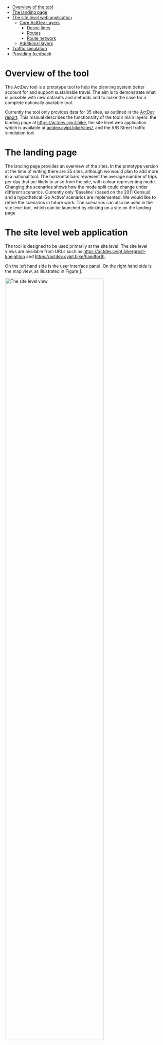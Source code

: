 -   [Overview of the tool](#overview-of-the-tool)
-   [The landing page](#the-landing-page)
-   [The site level web application](#the-site-level-web-application)
    -   [Core ActDev Layers](#core-actdev-layers)
        -   [Desire lines](#desire-lines)
        -   [Routes](#routes)
        -   [Route network](#route-network)
    -   [Additional layers](#additional-layers)
-   [Traffic simulation](#traffic-simulation)
-   [Providing feedback](#providing-feedback)

# Overview of the tool

The ActDev tool is a prototype tool to help the planning system better
account for and support sustainable travel. The aim is to demonstrate
what is possible with new datasets and methods and to make the case for
a complete nationally available tool.

Currently the tool only provides data for 35 sites, as outlined in the
[ActDev report](https://actdev.cyipt.bike/report/). This manual
describes the functionality of the tool’s main layers: the landing page
at <https://actdev.cyipt.bike>, the site level web application which is
available at
[actdev.cyipt.bike/sites/](https://actdev.cyipt.bike/sites/),
and the A/B Street traffic simulation tool.

# The landing page

The landing page provides an overview of the sites. In the prototype
version at the time of writing there are 35 sites, although we would
plan to add more in a national tool. The horizontal bars represent the
average number of trips per day that are likely to arise from the site,
with colour representing mode. Changing the scenarios shows how the mode
split could change under different scenarios. Currently only ‘Baseline’
(based on the 2011 Census) and a hypothetical ‘Go Active’ scenarios are
implemented. We would like to refine the scenarios in future work. The
scenarios can also be used in the site level tool, which can be launched
by clicking on a site on the landing page.

# The site level web application

The tool is designed to be used primarily at the site level. The site
level views are available from URLs such as
<https://actdev.cyipt.bike/great-kneighton> and
<https://actdev.cyipt.bike/handforth>.

On the left hand side is the user interface panel. On the right hand
side is the map view, as illustrated in Figure
<a href="#fig:panels">1</a>.

<img src="https://user-images.githubusercontent.com/1825120/110693965-f4390600-81df-11eb-8d7a-c37ea0e23f1f.png" alt="The site level view." width="80%" />
<p class="caption">
Figure 1: The site level view.
</p>

Key elements in the user interface panel are:

-   The **site name and description** text in the top left provides
    information on number of dwellings from planning application data
    and the average (median) commute distance for people in the
    surrounding area based on the 2011 Census, a reasonable proxy for
    likely commute distances for future residents unless the site comes
    with substantial on-site employment opportunities.
-   The **scenario button** is used to show how travel patterns could
    change. Clicking the toggle changes the travel behaviour graph to
    show how walking and cycling could grow under a scenario of high
    active travel (see report for details).
-   

## Core ActDev Layers

### Desire lines

![](https://user-images.githubusercontent.com/1825120/110680868-0d868600-81d1-11eb-9342-62461b222b60.png)
The desire lines layer shows the shortest path between origins on the
site and destinations. The layer can be selected by clicking on the
‘Desire lines’ toggle in the left panel.

The purpose of the layer is to highlight the kind of trips people who
live on the site may want to make. Currently the desire lines only
include 2 types of trip:

-   Commuting trips from the 2011 Census
-   Trips to the nearest town

In future work we plan to increase the number of trip types represented
in the desire line and other travel layers. The other travel layers,
which are based on the desire lines, are the Routes and Route network
layers.

### Routes

The Routes layer shows routes to destinations represented in the desire
lines layer. There are a number of route options shown in the Routes
drop-down menu:

![](https://user-images.githubusercontent.com/1825120/110682147-876b3f00-81d2-11eb-96e9-b86203ec250e.png)
- Walking routes, showing likely walking routes according an online
routing service - Cycling - quiet, showing routes that take off road
paths and avoid busy roads wherever possible - Cycling - balanced,
showing cycling routes from CycleStreets which aim to find a balance
between speed and quietness - Cycling - fast, direct routes from
CycleStreets

### Route network

The route network shows the same data as the route information but at
the level of individual segments which are typically only a dozen or so
meters in length. The purpose of this layer is to highlight areas on the
network that may have high active travel volumes and places where
interventions may be needed to enable walking and cycling away from busy
roads. This use is well illustrated by comparing the route networks for
Great Kneighton, which has good walking and cycling infrastructure going
to the nearest town vs Handforth, which is surrounded by busy roads, as
illustrated in Figure <a href="#fig:rnet">2</a> below.

<img src="https://user-images.githubusercontent.com/1825120/110683382-d9f92b00-81d3-11eb-9ec4-8ac745637762.png" alt="Route network layer for sites Great Kneighton (left) and Handforth (right). Note the predominance of relatively quiet and therefore more cyclable routes in Great Kneighton in blue vs the busy routes that may deter people from walking and particularly cycling on key parts of the route network leading to key destinations in Handforth." width="45%" /><img src="https://user-images.githubusercontent.com/1825120/110683635-27759800-81d4-11eb-83c3-6e5b4ddf224d.png" alt="Route network layer for sites Great Kneighton (left) and Handforth (right). Note the predominance of relatively quiet and therefore more cyclable routes in Great Kneighton in blue vs the busy routes that may deter people from walking and particularly cycling on key parts of the route network leading to key destinations in Handforth." width="45%" />
<p class="caption">
Figure 2: Route network layer for sites Great Kneighton (left) and
Handforth (right). Note the predominance of relatively quiet and
therefore more cyclable routes in Great Kneighton in blue vs the busy
routes that may deter people from walking and particularly cycling on
key parts of the route network leading to key destinations in Handforth.
</p>

## Additional layers

# Traffic simulation

Moving around the map in A/B Street works the same as other typical web
maps: click and drag to pan, and zoom with your mouse’s scroll wheel or
touchpad. The view becomes more detailed when you zoom in, showing
individual lanes, intersections, and agents. You can click on these
object to get more information and interact with them.

The simulation starts at 8am, running at 30x real-time speed. The
top-left panel lets you pause, change simulation speed, jump to a
particular time, or rewind to midnight. When you hover over any button,
keyboard shortcuts are shown. Pausing/resuming using the spacebar key is
particularly useful. The color scheme switches automatically at 6am and
6pm to reflect day and night.

The top-right panel lets you switch between the Baseline and Go Active
scenarios. These control the mode split of the people living in the
site. By default, only site residents are simulated, but you can enable
background traffic to simulate people living in the rest of the map and
just outside the map boundaries. This background traffic is synthesized
from 2011 census data.

The top-right panel also has shortcuts for some of the most interesting
tools. You can follow an individual person, which you can also manage by
zooming in and clicking on anybody. You can also open a layer showing
the walking and cycling activity around the map, to determine which
roads are most used by different groups of people. The cycling activity
layer breaks down throughput by roads with some sort of bike-only lane
and not, so you can find areas where bikes may be interacting with cars.
The bottom-right panel has buttons to explore more layers and examine
more data about aggregate trip patterns.

You don’t just passively watch the simulation in A/B Street unfold; you
can modify roads and intersections to try to mitigate some observed
problem. Click edit map in the top-right panel, then zoom in and click
on an individual lane or intersection. You can transform a single lane’s
type, toggling between a general-purpose travel lane, a bike-only lane,
a bus-only lane, street parking (though parking is disabled for the
ActDev simulations), or close the lane for construction. You can also
reverse the direction of a lane, implement traffic calming measures to
control speed, and define low-traffic neighborhoods that don’t allow
through-traffic. Note that changing the width of roads or number of
lanes is not yet supported. Even if a two-way cycletrack would
physically fit in the space that one driving lane takes, you cannot yet
model this type of change. This is future work.

For intersections, you can toggle stop signs to control which road has
right-of-way, and modify traffic signals in great detail, adjusting
timing and changing the movements protected and permitted by each stage
of the signal.

The simulations in A/B Street are deterministic, given the same traffic
scenario and set of map edits. This means that when you make a few edits
to the map, you can precisely compare the effects on individual people
and in aggregate. Once you’re running the simulation with some map
edits, clicking individual people, roads, intersections, and checking
the trip aggregates in the “more data” section will show a comparison
with the baseline of no map edits. Note that mode choice does not change
as a function of your edits; as many people will continue to drive, no
matter how much you improve the bike network. You can use the baseline
and go active scenarios to compare mode shift.

As a final hint, if you are using A/B Street a fair bit and want to
reduce loading times, you can [download and
install](https://a-b-street.github.io/docs/howto/index.html) the
software instead of running it in your web browser. It runs much faster
natively and does not need to constantly download new files. Once you
install it, you need to opt into downloading data for the UK sites
you’re interested in.

# Providing feedback
